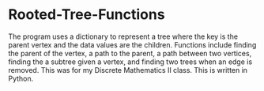 # Rooted-Tree-Functions
The program uses a dictionary to represent a tree where the key is the parent vertex and the data values are the children. Functions include finding the parent of the vertex, a path to the parent, a path between two vertices, finding the a subtree given a vertex, and finding two trees when an edge is removed. This was for my Discrete Mathematics II class. This is written in Python.
